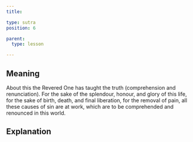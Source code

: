 ```yaml
---
title: 

type: sutra
position: 6

parent:
  type: lesson

---
```


## Meaning

About this the Revered One has taught the truth (comprehension and renunciation). For the sake of the splendour, honour, and glory of this life, for the sake of birth, death, and final liberation, for the removal of pain, all these causes of sin are at work, which are to be comprehended and renounced in this world. 

## Explanation